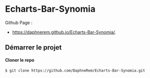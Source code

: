 Echarts-Bar-Synomia
===================

Github Page : 

- https://daphnerem.github.io/Echarts-Bar-Synomia/.   


Démarrer le projet
-------------

#### <i class="icon-folder-open"></i> Cloner le repo

    $ git clone https://github.com/DaphneRem/Echarts-Bar-Synomia.git
